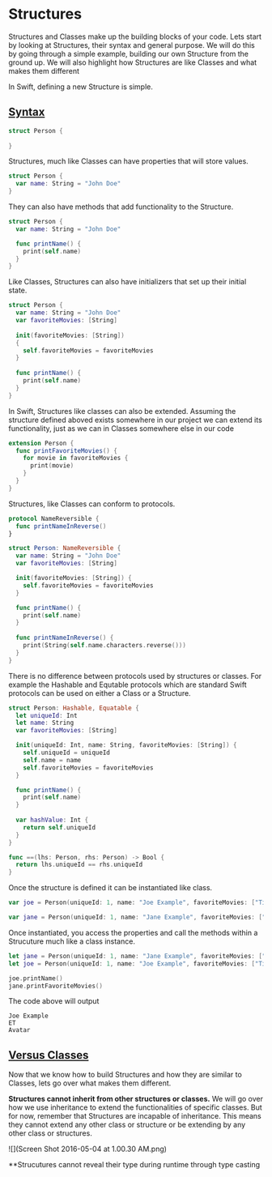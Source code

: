 # Structures

Structures and Classes make up the building blocks of your code. Lets start by looking at Structures, their syntax and general purpose. We will do this by going through a simple example, building our own Structure from the ground up. We will also highlight how Structures are like Classes and what makes them different

In Swift, defining a new Structure is simple. 

## [Syntax](#syntax)
````Swift
struct Person {
  
}
````
Structures, much like Classes can have properties that will store values.

````Swift
struct Person {
  var name: String = "John Doe"
}
````
They can also have methods that add functionality to the Structure.

````Swift
struct Person {
  var name: String = "John Doe"

  func printName() {
    print(self.name)
  }
}
````
Like Classes, Structures can also have initializers that set up their initial state.

````Swift
struct Person {
  var name: String = "John Doe"
  var favoriteMovies: [String]
  
  init(favoriteMovies: [String])
  {
    self.favoriteMovies = favoriteMovies
  }
  
  func printName() {
    print(self.name)
  }
}
````
In Swift, Structures like classes can also be extended. Assuming the structure defined aboved exists somewhere in our project we can extend its functionality, just as we can in Classes somewhere else in our code 

````Swift
extension Person {
  func printFavoriteMovies() {
    for movie in favoriteMovies {
      print(movie)
    }
  }
}
````

Structures, like Classes can conform to protocols.

````Swift
protocol NameReversible {
  func printNameInReverse()
}

struct Person: NameReversible {
  var name: String = "John Doe"
  var favoriteMovies: [String]

  init(favoriteMovies: [String]) {
    self.favoriteMovies = favoriteMovies
  }

  func printName() {
    print(self.name)
  }
  
  func printNameInReverse() {
    print(String(self.name.characters.reverse()))
  }
}
````

There is no difference between protocols used by structures or classes. For example the Hashable and Equtable protocols which are standard Swift protocols can be used on either a Class or a Structure. 

````Swift
struct Person: Hashable, Equatable {
  let uniqueId: Int
  let name: String
  var favoriteMovies: [String]

  init(uniqueId: Int, name: String, favoriteMovies: [String]) {
    self.uniqueId = uniqueId
    self.name = name
    self.favoriteMovies = favoriteMovies
  }

  func printName() {
    print(self.name)
  }
  
  var hashValue: Int {
    return self.uniqueId
  }
}

func ==(lhs: Person, rhs: Person) -> Bool {
  return lhs.uniqueId == rhs.uniqueId
}
````

Once the structure is defined it can be instantiated like class.

````Swift
var joe = Person(uniqueId: 1, name: "Joe Example", favoriteMovies: ["Titanic", "Star Wars"])

var jane = Person(uniqueId: 1, name: "Jane Example", favoriteMovies: ["ET", "Avatar"])
````

Once instantiated, you access the properties and call the methods within a Strucuture much like a class instance.

````Swift
let jane = Person(uniqueId: 1, name: "Jane Example", favoriteMovies: ["ET", "Avatar"])
let joe = Person(uniqueId: 1, name: "Joe Example", favoriteMovies: ["Titanic", "Star Wars"])

joe.printName()
jane.printFavoriteMovies()
````
The code above will output
````
Joe Example
ET
Avatar
````

## [Versus Classes](#versus-classes)

Now that we know how to build Structures and how they are similar to Classes, lets go over what makes them different. 

**Structures cannot inherit from other structures or classes.** We will go over how we use inheritance to extend the functionalities of specific classes. But for now, remember that Structures are incapable of inheritance. This means they cannot extend any other class or structure or be extending by any other class or structures.

![](Screen Shot 2016-05-04 at 1.00.30 AM.png)

**Strucutures cannot reveal their type during runtime through type casting
